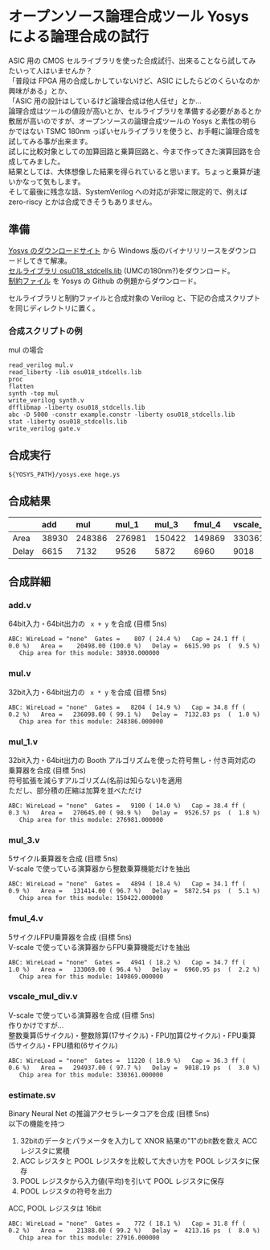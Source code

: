 # オープンソース論理合成ツール Yosys による論理合成の試行
ASIC 用の CMOS セルライブラリを使った合成試行、出来ることなら試してみたいって人はいませんか？  
「普段は FPGA 用の合成しかしていないけど、ASIC にしたらどのくらいなのか興味がある」とか、  
「ASIC 用の設計はしているけど論理合成は他人任せ」とか…  
論理合成はツールの値段が高いとか、セルライブラリを準備する必要があるとか敷居が高いのですが、オープンソースの論理合成ツールの Yosys と素性の明らかではない TSMC 180nm っぽいセルライブラリを使うと、お手軽に論理合成を試してみる事が出来ます。  
試しに比較対象としての加算回路と乗算回路と、今まで作ってきた演算回路を合成してみました。  
結果としては、大体想像した結果を得られていると思います。ちょっと乗算が速いかなって気もします。  
そして最後に残念な話、SystemVerilog への対応が非常に限定的で、例えば zero-riscy とかは合成できそうもありません。

## 準備

[Yosys のダウンロードサイト](http://www.clifford.at/yosys/download.html) から Windows 版のバイナリリリースをダウンロードしてきて解凍。  
[セルライブラリ osu018_stdcells.lib](https://vlsiarch.ecen.okstate.edu/flows/MOSIS_SCMOS/osu_soc_v2.5/cadence/lib/tsmc018/signalstorm/) (UMCの180nm?)をダウンロード。  
[制約ファイル](https://github.com/cliffordwolf/yosys/blob/master/examples/osu035/example.constr) を Yosys の Github の例題からダウンロード。

セルライブラリと制約ファイルと合成対象の Verilog と、下記の合成スクリプトを同じディレクトリに置く。

### 合成スクリプトの例
mul の場合

```
read_verilog mul.v
read_liberty -lib osu018_stdcells.lib
proc
flatten
synth -top mul
write_verilog synth.v
dfflibmap -liberty osu018_stdcells.lib
abc -D 5000 -constr example.constr -liberty osu018_stdcells.lib
stat -liberty osu018_stdcells.lib
write_verilog gate.v
```

## 合成実行
```
${YOSYS_PATH}/yosys.exe hoge.ys
```


## 合成結果
|       |   add |    mul |  mul_1 |  mul_3 | fmul_4 | vscale_mul_div | estimate |
| :-    |    :- |     :- |     :- |     :- |     :- |             :- |       :- |
| Area  | 38930 | 248386 | 276981 | 150422 | 149869 |         330361 |    27916 |
| Delay |  6615 |   7132 |   9526 |   5872 |   6960 |           9018 |     4213 |

## 合成詳細
### add.v
64bit入力・64bit出力の ``` x + y``` を合成 (目標 5ns)

```
ABC: WireLoad = "none"  Gates =    807 ( 24.4 %)   Cap = 24.1 ff (  0.0 %)   Area =    20498.00 (100.0 %)   Delay =  6615.90 ps  (  9.5 %)
   Chip area for this module: 38930.000000
```

### mul.v
32bit入力・64bit出力の ``` x * y``` を合成 (目標 5ns)

```
ABC: WireLoad = "none"  Gates =   8204 ( 14.9 %)   Cap = 34.8 ff (  0.2 %)   Area =   236098.00 ( 99.1 %)   Delay =  7132.83 ps  (  1.0 %)
   Chip area for this module: 248386.000000
```

### mul_1.v
32bit入力・64bit出力の Booth アルゴリズムを使った符号無し・付き両対応の乗算器を合成 (目標 5ns)  
符号拡張を減らすアルゴリズム(名前は知らない)を適用  
ただし、部分積の圧縮は加算を並べただけ

```
ABC: WireLoad = "none"  Gates =   9100 ( 14.0 %)   Cap = 38.4 ff (  0.3 %)   Area =   270645.00 ( 98.9 %)   Delay =  9526.57 ps  (  1.8 %)
   Chip area for this module: 276981.000000
```

### mul_3.v
5サイクル乗算器を合成 (目標 5ns)  
V-scale で使っている演算器から整数乗算機能だけを抽出

```
ABC: WireLoad = "none"  Gates =   4894 ( 18.4 %)   Cap = 34.1 ff (  0.9 %)   Area =   131414.00 ( 96.7 %)   Delay =  5872.54 ps  (  5.1 %)
   Chip area for this module: 150422.000000
```

### fmul_4.v
5サイクルFPU乗算器を合成 (目標 5ns)  
V-scale で使っている演算器からFPU乗算機能だけを抽出  

```
ABC: WireLoad = "none"  Gates =   4941 ( 18.2 %)   Cap = 34.7 ff (  1.0 %)   Area =   133069.00 ( 96.4 %)   Delay =  6960.95 ps  (  2.2 %)
   Chip area for this module: 149869.000000
```

### vscale_mul_div.v
V-scale で使っている演算器を合成 (目標 5ns)  
作りかけですが…  
整数乗算(5サイクル)・整数除算(17サイクル)・FPU加算(2サイクル)・FPU乗算(5サイクル)・FPU積和(6サイクル)

```
ABC: WireLoad = "none"  Gates =  11220 ( 18.9 %)   Cap = 36.3 ff (  0.6 %)   Area =   294937.00 ( 97.7 %)   Delay =  9018.19 ps  (  3.0 %)
   Chip area for this module: 330361.000000
```

### estimate.sv
Binary Neural Net の推論アクセラレータコアを合成 (目標 5ns)  
以下の機能を持つ
1. 32bitのデータとパラメータを入力して XNOR 結果の"1"のbit数を数え ACC レジスタに累積
2. ACC レジスタと POOL レジスタを比較して大きい方を POOL レジスタに保存
3. POOL レジスタから入力値(平均)を引いて POOL レジスタに保存
4. POOL レジスタの符号を出力

ACC, POOL レジスタは 16bit

```
ABC: WireLoad = "none"  Gates =    772 ( 18.1 %)   Cap = 31.8 ff (  0.2 %)   Area =    21388.00 ( 99.2 %)   Delay =  4213.16 ps  (  8.0 %)
   Chip area for this module: 27916.000000
```
